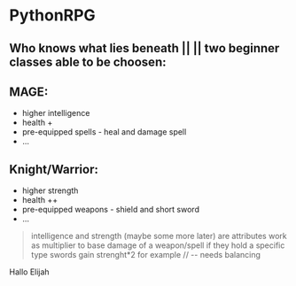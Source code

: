 # PythonRPG
Who knows what lies beneath || 
|| two beginner classes able to be choosen: 
---
## MAGE:
 - higher intelligence
 - health +
 - pre-equipped spells - heal and damage spell
 - ...
## Knight/Warrior: 
 - higher strength
 - health ++
 - pre-equipped weapons - shield and short sword 
 - ...

> intelligence and strength (maybe some more later) are attributes
> work as multiplier to base damage of a weapon/spell if they hold a specific type 
> swords gain strenght*2 for example // -- needs balancing


Hallo Elijah